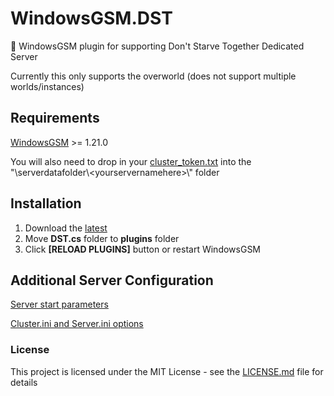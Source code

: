 # WindowsGSM.DST
🧩 WindowsGSM plugin for supporting Don't Starve Together Dedicated Server 

Currently this only supports the overworld (does not support multiple worlds/instances)

## Requirements
[WindowsGSM](https://github.com/WindowsGSM/WindowsGSM) >= 1.21.0

You will also need to drop in your [cluster_token.txt](https://nodecraft.com/support/games/dont-starve-together/how-to-acquire-a-cluster-token) into the "\serverdatafolder\\\<yourservernamehere\>\\" folder

## Installation
1. Download the [latest](https://github.com/Kickbut101/WindowsGSM.DontStarveTogether)
1. Move **DST.cs** folder to **plugins** folder
1. Click **[RELOAD PLUGINS]** button or restart WindowsGSM

## Additional Server Configuration
[Server start parameters](https://support.klei.com/hc/en-us/articles/360029556192-Dedicated-Server-Command-Line-Options-Guide)

[Cluster.ini and Server.ini options](https://forums.kleientertainment.com/forums/topic/64552-dedicated-server-settings-guide/)

### License
This project is licensed under the MIT License - see the [LICENSE.md](https://github.com/Kickbut101/WindowsGSM.DontStarveTogether/blob/master/LICENSE) file for details

